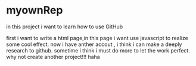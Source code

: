 myownRep
========

in this project i want to learn how to use GitHub

first i want to write a html page,in this page i want use javascript to realize some cool effect.
now i have anther accout , i think i can make a deeply research to github.
sometime i think i must do more to let the work perfect.
why not create another project!!!
haha